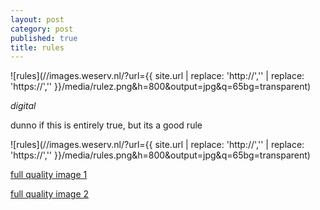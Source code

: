 ```yaml
---
layout: post
category: post
published: true
title: rules
---
```

![rules](//images.weserv.nl/?url={{ site.url | replace: 'http://','' | replace: 'https://','' }}/media/rulez.png&h=800&output=jpg&q=65bg=transparent)  
<!--more-->
<span class='date fr'>*digital*</span><br>
  
    
dunno if this is entirely true, but its a good rule  
  
  
![rules](//images.weserv.nl/?url={{ site.url | replace: 'http://','' | replace: 'https://','' }}/media/rules.png&h=800&output=jpg&q=65bg=transparent)  

  
[full quality image 1](/media/rulez.png)
  
[full quality image 2](/media/rules.png)
